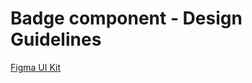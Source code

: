 <h1>Badge component - Design Guidelines</h1>

<section data-section="design-guidelines">
  

  <div class="dummy-design-guidelines">
    <p class="dummy-paragraph"><a href="https://www.figma.com/file/noyY6dUMDYjmySpHcMjhkN/?node-id=2%3A8">Figma UI Kit</a></p>
    <br />
    <img class="dummy-figma-docs" src="/assets/images/badge-design-usage.png" alt="" role="none" />
  </div>
</section>
